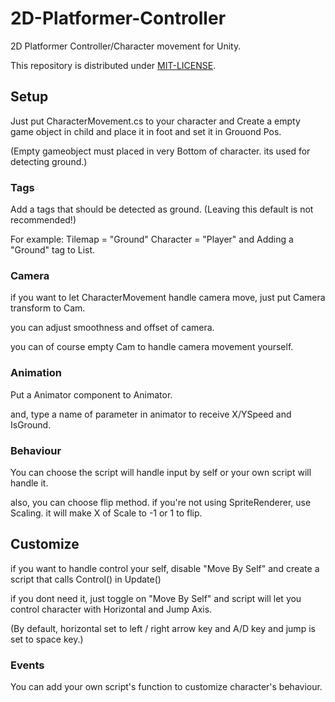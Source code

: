 # 2D-Platformer-Controller

2D Platformer Controller/Character movement for Unity.

This repository is distributed under [MIT-LICENSE](https://github.com/hayattgd/2D-Platformer-Controller/blob/main/LICENSE).

## Setup

Just put CharacterMovement.cs to your character and Create a empty game object in child and place it in foot and set it in Grouond Pos.

(Empty gameobject must placed in very Bottom of character. its used for detecting ground.)

### Tags

Add a tags that should be detected as ground. (Leaving this default is not recommended!)

For example:
Tilemap = "Ground" Character = "Player"
and Adding a "Ground" tag to List.

### Camera

if you want to let CharacterMovement handle camera move, just put Camera transform to Cam.

you can adjust smoothness and offset of camera.

you can of course empty Cam to handle camera movement yourself.

### Animation

Put a Animator component to Animator.

and, type a name of parameter in animator to receive X/YSpeed and IsGround.

### Behaviour

You can choose the script will handle input by self or your own script will handle it.

also, you can choose flip method. if you're not using SpriteRenderer, use Scaling. it will make X of Scale to -1 or 1 to flip.

## Customize

if you want to handle control your self, disable "Move By Self" and create a script that calls Control() in Update()

if you dont need it, just toggle on "Move By Self" and script will let you control character with Horizontal and Jump Axis.

(By default, horizontal set to left / right arrow key and A/D key and jump is set to space key.)

### Events

You can add your own script's function to customize character's behaviour.
